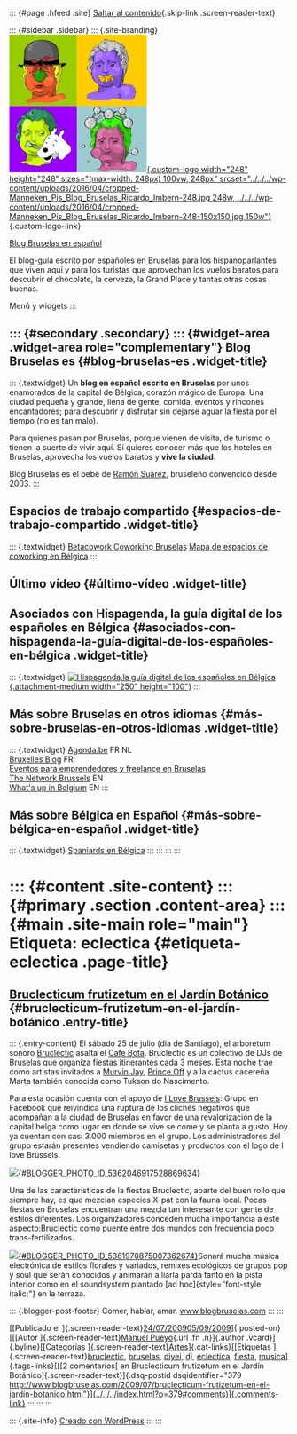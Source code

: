 ::: {#page .hfeed .site}
[Saltar al contenido](index.html#content){.skip-link
.screen-reader-text}

::: {#sidebar .sidebar}
::: {.site-branding}
[![](../../../wp-content/uploads/2016/04/cropped-Manneken_Pis_Blog_Bruselas_Ricardo_Imbern-248.jpg){.custom-logo
width="248" height="248" sizes="(max-width: 248px) 100vw, 248px"
srcset="../../../wp-content/uploads/2016/04/cropped-Manneken_Pis_Blog_Bruselas_Ricardo_Imbern-248.jpg 248w, ../../../wp-content/uploads/2016/04/cropped-Manneken_Pis_Blog_Bruselas_Ricardo_Imbern-248-150x150.jpg 150w"}](../../../index.html){.custom-logo-link}

[Blog Bruselas en español](../../../index.html)

El blog-guía escrito por españoles en Bruselas para los hispanoparlantes
que viven aquí y para los turistas que aprovechan los vuelos baratos
para descubrir el chocolate, la cerveza, la Grand Place y tantas otras
cosas buenas.

Menú y widgets
:::

::: {#secondary .secondary}
::: {#widget-area .widget-area role="complementary"}
Blog Bruselas es {#blog-bruselas-es .widget-title}
----------------

::: {.textwidget}
Un **blog en español escrito en Bruselas** por unos enamorados de la
capital de Bélgica, corazón mágico de Europa. Una ciudad pequeña y
grande, llena de gente, comida, eventos y rincones encantadores; para
descubrir y disfrutar sin dejarse aguar la fiesta por el tiempo (no es
tan malo).

Para quienes pasan por Bruselas, porque vienen de visita, de turismo o
tienen la suerte de vivir aquí. Sí quieres conocer más que los hoteles
en Bruselas, aprovecha los vuelos baratos y **vive la ciudad**.

Blog Bruselas es el bebé de [Ramón Suárez](http://www.ramonsuarez.com),
bruseleño convencido desde 2003.
:::

Espacios de trabajo compartido {#espacios-de-trabajo-compartido .widget-title}
------------------------------

::: {.textwidget}
[Betacowork Coworking Bruselas](http://www.betacowork.com) [Mapa de
espacios de coworking en Bélgica](http://coworkingbelgium.com)
:::

Último vídeo {#último-vídeo .widget-title}
------------

Asociados con Hispagenda, la guía digital de los españoles en Bélgica {#asociados-con-hispagenda-la-guía-digital-de-los-españoles-en-bélgica .widget-title}
---------------------------------------------------------------------

::: {.textwidget}
[![Hispagenda,la guía digital de los españoles en
Bélgica](../../../wp-content/uploads/2010/04/Hispagenda-250px.gif "Hispagenda, la guía digital de los españoles en Bélgica"){.attachment-medium
width="250" height="100"}](http://www.hispagenda.com)
:::

Más sobre Bruselas en otros idiomas {#más-sobre-bruselas-en-otros-idiomas .widget-title}
-----------------------------------

::: {.textwidget}
[Agenda.be](http://www.agenda.be) FR NL\
[Bruxelles Blog](http://www.bxlblog.be/) FR\
[Eventos para emprendedores y freelance en
Bruselas](http://www.betacowork.com/events/)\
[The Network
Brussels](http://groups.yahoo.com/group/TheNetworkBrussels/) EN\
[What\'s up in Belgium](http://www.whatsupin.be/) EN
:::

Más sobre Bélgica en Español {#más-sobre-bélgica-en-español .widget-title}
----------------------------

::: {.textwidget}
[Spaniards en Bélgica](http://www.spaniards.es/paises/belgica)
:::
:::
:::
:::

::: {#content .site-content}
::: {#primary .section .content-area}
::: {#main .site-main role="main"}
Etiqueta: eclectica {#etiqueta-eclectica .page-title}
===================

[Bruclecticum frutizetum en el Jardín Botánico](../../../index.html?p=379) {#bruclecticum-frutizetum-en-el-jardín-botánico .entry-title}
--------------------------------------------------------------------------

::: {.entry-content}
El sábado 25 de julio (día de Santiago), el arboretum sonoro
[Bruclectic](http://www.facebook.com/home.php#/group.php?gid=53881776317&ref=ts)
asalta el [Cafe Bota](http://www.cafebota.be/). Bruclectic es un
colectivo de DJs de Bruselas que organiza fiestas itinerantes cada 3
meses. Esta noche trae como artistas invitados a [Murvin
Jay](http://www.foodbooking.be/bio/murvinjay.htm), [Prince
Off](http://www.myspace.com/princeoff) y a la cactus cacereña Marta
también conocida como Tukson do Nascimento.

Para esta ocasión cuenta con el apoyo de [I Love
Brussels](http://www.facebook.com/friends/?ref=tn#/group.php?gid=7970778761&ref=ts):
Grupo en Facebook que reivindica una ruptura de los clichés negativos
que acompañan a la ciudad de Bruselas en favor de una revalorización de
la capital belga como lugar en donde se vive se come y se planta a
gusto. Hoy ya cuentan con casi 3.000 miembros en el grupo. Los
administradores del grupo estarán presentes vendiendo camisetas y
productos con el logo de I love Brussels.

[![](http://4.bp.blogspot.com/_cW1kDa7oSnw/SmnRQxxJWwI/AAAAAAAAAB4/lHqEzH8UhxQ/s400/CILOVEBRUSSELS2008.jpg){#BLOGGER_PHOTO_ID_5362046917528869634}](http://4.bp.blogspot.com/_cW1kDa7oSnw/SmnRQxxJWwI/AAAAAAAAAB4/lHqEzH8UhxQ/s1600-h/CILOVEBRUSSELS2008.jpg)

Una de las características de la fiestas Bruclectic, aparte del buen
rollo que siempre hay, es que mezclan especies X-pat con la fauna local.
Pocas fiestas en Bruselas encuentran una mezcla tan interesante con
gente de estilos diferentes. Los organizadores conceden mucha
importancia a este aspecto:Bruclectic como puente entre dos mundos con
frecuencia poco trans-fertilizados.

[![](http://3.bp.blogspot.com/_cW1kDa7oSnw/SmmMGhTN5nI/AAAAAAAAABg/tNAbVx4BVqI/s400/brucl.jpg){#BLOGGER_PHOTO_ID_5361970875007362674}](http://3.bp.blogspot.com/_cW1kDa7oSnw/SmmMGhTN5nI/AAAAAAAAABg/tNAbVx4BVqI/s1600-h/brucl.jpg)Sonará
mucha música electrónica de estilos florales y variados, remixes
ecológicos de grupos pop y soul que serán conocidos y animarán a liarla
parda tanto en la pista interior como en el soundsystem plantado [ad
hoc]{style="font-style: italic;"} en la terraza.

::: {.blogger-post-footer}
Comer, hablar, amar. www.blogbruselas.com
:::
:::

[[Publicado el
]{.screen-reader-text}[24/07/200905/09/2009](../../../index.html?p=379)]{.posted-on}[[[Autor
]{.screen-reader-text}[Manuel
Pueyo](../../author/easysun/index.html){.url .fn .n}]{.author
.vcard}]{.byline}[[Categorías
]{.screen-reader-text}[Artes](../../category/artes/index.html)]{.cat-links}[[Etiquetas
]{.screen-reader-text}[bruclectic](../bruclectic/index.html),
[bruselas](../bruselas/index.html), [diyei](../diyei/index.html),
[dj](../dj/index.html), [eclectica](index.html),
[fiesta](../fiesta/index.html),
[musica](../musica/index.html)]{.tags-links}[[[2 comentarios[ en
Bruclecticum frutizetum en el Jardín
Botánico]{.screen-reader-text}]{.dsq-postid
dsqidentifier="379 http://www.blogbruselas.com/2009/07/bruclecticum-frutizetum-en-el-jardin-botanico.html"}](../../../index.html?p=379#comments)]{.comments-link}
:::
:::
:::

::: {.site-info}
[Creado con WordPress](https://es.wordpress.org/)
:::
:::
